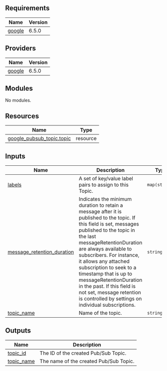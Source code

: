 ## Requirements

| Name | Version |
|------|---------|
| <a name="requirement_google"></a> [google](#requirement\_google) | 6.5.0 |

## Providers

| Name | Version |
|------|---------|
| <a name="provider_google"></a> [google](#provider\_google) | 6.5.0 |

## Modules

No modules.

## Resources

| Name | Type |
|------|------|
| [google_pubsub_topic.topic](https://registry.terraform.io/providers/hashicorp/google/6.5.0/docs/resources/pubsub_topic) | resource |

## Inputs

| Name | Description | Type | Default | Required |
|------|-------------|------|---------|:--------:|
| <a name="input_labels"></a> [labels](#input\_labels) | A set of key/value label pairs to assign to this Topic. | `map(string)` | `{}` | no |
| <a name="input_message_retention_duration"></a> [message\_retention\_duration](#input\_message\_retention\_duration) | Indicates the minimum duration to retain a message after it is published to the topic. If this field is set, messages published to the topic in the last messageRetentionDuration are always available to subscribers. For instance, it allows any attached subscription to seek to a timestamp that is up to messageRetentionDuration in the past. If this field is not set, message retention is controlled by settings on individual subscriptions. | `string` | `"2678400s"` | no |
| <a name="input_topic_name"></a> [topic\_name](#input\_topic\_name) | Name of the topic. | `string` | n/a | yes |

## Outputs

| Name | Description |
|------|-------------|
| <a name="output_topic_id"></a> [topic\_id](#output\_topic\_id) | The ID of the created Pub/Sub Topic. |
| <a name="output_topic_name"></a> [topic\_name](#output\_topic\_name) | The name of the created Pub/Sub Topic. |